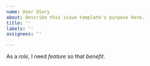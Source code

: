 ```yaml
---
name: User Story
about: Describe this issue template's purpose here.
title: ''
labels: ''
assignees: ''

---
```


As a *role*, I need *feature* so that *benefit*.
